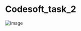 # Codesoft_task_2
![Image](https://github.com/user-attachments/assets/7b4ed219-f2da-4666-87ed-9862dc294ee2)
